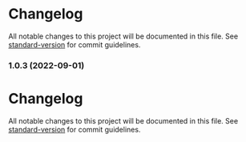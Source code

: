 # Changelog

All notable changes to this project will be documented in this file. See [standard-version](https://github.com/conventional-changelog/standard-version) for commit guidelines.

### 1.0.3 (2022-09-01)

# Changelog

All notable changes to this project will be documented in this file. See [standard-version](https://github.com/conventional-changelog/standard-version) for commit guidelines.